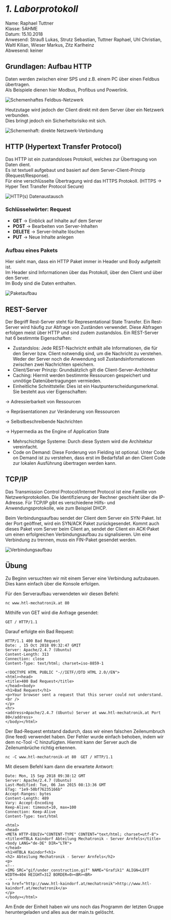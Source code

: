 # *1. Laborprotokoll*

  Name: Raphael Tuttner   
  Klasse: 5AHME   
  Datum: 15.10.2018   
  Anwesend: Strauß Lukas, Strutz Sebastian, Tuttner Raphael, Uhl Christian, Waltl Kilian, Wieser Markus, Zitz Karlheinz    
  Abwesend: keiner
  
  ## Grundlagen: Aufbau HTTP
  
  Daten werden zwischen einer SPS und z.B. einem PC über einen Feldbus übertragen.  
  Als Beispiele dienen hier Modbus, Profibus und Powerlink.  
  
  ![Schemenhaftes Feldbus-Netzwerk](https://github.com/HTLMechatronics/m14-la1-sx/blob/tutram12/tutram12/5AHME/Feldbus.png)
  
  Heutzutage wird jedoch der Client direkt mit dem Server über ein Netzwerk verbunden.  
  Dies bringt jedoch ein Sicherheitsrisiko mit sich.
  
  ![Schemenhaft: direkte Netzwerk-Verbindung](https://github.com/HTLMechatronics/m14-la1-sx/blob/tutram12/tutram12/5AHME/Direkt.png)
  
  
  ## HTTP (Hypertext Transfer Protocol)
  
  Das HTTP ist ein zustandsloses Protokoll, welches zur Übertragung von Daten dient.  
  Es ist textuell aufgebaut und basiert auf dem Server-Client-Prinzip (Request/Response).  
  Für eine verschlüsselte Übertragung wird das HTTPS Protokoll. (HTTPS -> Hyper Text Transfer Protocol Secure)  
  
  ![HTTP(s) Datenaustausch](https://github.com/HTLMechatronics/m14-la1-sx/blob/tutram12/tutram12/5AHME/requestResponse.png)
  
  ### Schlüsselwörter: Request
  
* **GET**     -> Einblick auf Inhalte auf dem Server
* **POST**    -> Bearbeiten von Server-Inhalten
* **DELETE**  -> Server-Inhalte löschen
* **PUT**     -> Neue Inhalte anlegen

 ### Aufbau eines Pakets
  
  Hier sieht man, dass ein HTTP Paket immer in Header und Body aufgeteilt ist.  
  Im Header sind Informationen über das Protokoll, über den Client und über den Server.  
  Im Body sind die Daten enthalten.
  
  ![Paketaufbau](https://github.com/HTLMechatronics/m14-la1-sx/blob/tutram12/tutram12/5AHME/paketaufbau.jpg)
  
  ## REST-Server
  
  Der Begriff Rest-Server steht für Representational State Transfer. Ein Rest-Server wird häufig zur Abfrage von Zuständen verwendet. Diese Abfragen erfolgen meist über HTTP und sind zudem zustandslos. Ein REST-Server hat 6 bestimmte Eigenschaften:
  
  * Zustandslos:  Jede REST-Nachricht enthält alle Informationen, die für den Server bzw. Client notwendig sind, um die Nachricht zu verstehen. Weder der Server noch die Anwendung soll Zustandsinformationen zwischen zwei Nachrichten speichern. 
  * Client/Server Prinzip:  Grundsätzlich gilt die Client-Server-Architektur
  * Caching:  Hiermit werden bestimmte Ressourcen gespeichert und unnötige Datenübertragungen vermieden.
  * Einheitliche Schnittstelle: Dies ist ein Hautpunterscheidungsmerkmal. Sie besteht aus vier Eigenschaften:
  
  -> Adressierbarkeit von Ressourcen
  
  -> Repräsentationen zur Veränderung von Ressourcen
  
  -> Selbstbeschreibende Nachrichten
  
  -> Hypermedia as the Engine of Application State
  
  * Mehrschichtige Systeme: Durch diese System wird die Architektur vereinfacht.
  * Code on Demand: Diese Forderung von Fielding ist optional. Unter Code on Demand ist zu verstehen, dass erst im Bedarfsfall an den Client Code zur lokalen Ausführung übertragen werden kann.
  
  ## TCP/IP
  
  Das Transmission Control Protocol/Internet Protocol ist eine Familie von Netzwerkprotokollen. Die Identifizierung der Rechner geschieht über die IP-Adresse. Für TCP/IP gibt es verschiedene Hilfs- und Anwendungsprotokolle, wie zum Beispiel DHCP.
  
  Beim Verbindungsaufbau sendet der Client dem Server ein SYN-Paket. Ist der Port geöffnet, wird ein SYN/ACK Paket zurückgesendet. Kommt auch dieses Paket vom Server beim Client an, sendet der Client ein ACK-Paket um einen erfolgreichen Verbindungsaufbau zu signalisieren. Um eine Verbindung zu trennen, muss ein FIN-Paket gesendet werden.
  
  ![Verbindungsaufbau](https://github.com/HTLMechatronics/m14-la1-sx/blob/wiemam14/wiemam14/Verbindungsaufbau.png)
  
  ## Übung
  
  Zu Beginn versuchten wir mit einem Server eine Verbindung aufzubauen. Dies kann einfach über die Konsole erfolgen.
  
  Für den Serveraufbau verwendeten wir diesen Befehl:
  
  ` nc www.htl-mechatronik.at 80 `
  
  Mithilfe von GET wird die Anfrage gesendet:
  
  ` GET / HTTP/1.1 `
  
  Darauf erfolgte ein Bad Request:
  
  ```
HTTP/1.1 400 Bad Request
Date: , 15 Oct 2018 09:32:47 GMIT
Server: Apache/2.4.7 (Ubuntu)
Content-Length: 313
Connection: close
Content-Type: text/html; charset=iso-8859-1

<!DOCTYPE HTML PUBLIC "-//IETF//DTD HTML 2.0//EN">
<html><head>
<title>400 Bad Request</title>
</head><body>
<h1>Bad Request</h1>
<p>Your browser sent a request that this server could not understand.<br />
</p>
<hr>
<address>Apache/2.4.7 (Ubuntu) Server at www.htl-mechatronik.at Port 80</address>
</body></html>
```` 
  
  Der Bad-Request entstand dadurch, dass wir einen falschen Zeilenumbruch (line feed) verwendet haben. Der Fehler wurde einfach behoben, indem wir dem nc-Tool -C hinzufügten. Hiermit kann der Server auch die Zeilenumbrüche richtig erkennen.
  
  `
  nc -C www.htl-mechatronik-at 80 
  GET / HTTP/1.1
  `
  
  Mit diesem Befehl kam dann die erwartete Antwort:
  
```
Date: Mon, 15 Sep 2018 09:38:12 GMT
Server: Apache/2.4.7 (Ubuntu)
Last-Modified: Tue, 06 Jan 2015 08:13:36 GMT
ETag: "1e9-50bf76235166b"
Accept-Ranges: bytes
Content-Length: 489
Vary: Accept-Encoding
Keep-Alive: timeout=10, max=100
Connection: Keep-Alive
Content-Type: text/html

<html>
<head>
<META HTTP-EQUIV="CONTENT-TYPE" CONTENT="text/html; charset=utf-8">
<title>HTBLA Kaindorf Abteilung Mechatronik - Server Arnfels</title>
<body LANG="de-DE" DIR="LTR">
</head>
<h1>HTBLA Kaindorf<h1>
<h2> Abteilung Mechatronik - Server Arnfels</h2>
<p>
<!--
<IMG SRC="gif/under_construction.gif" NAME="Grafik1" ALIGN=LEFT WIDTH=404 HEIGHT=312 BORDER=0><BR><BR>
-->
<a href="http://www.htl-kaindorf.at/mechatronik">http://www.htl-kaindorf.at/mechatronik</a>
</p>
</body></html>
````
  
  Am Ende der Einheit haben wir uns noch das Programm der letzten Gruppe heruntergeladen und alles aus der main.ts gelöscht.
